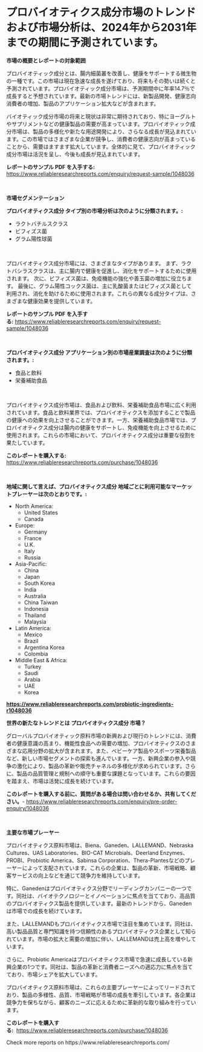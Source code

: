 <p><h1>プロバイオティクス成分市場のトレンドおよび市場分析は、2024年から2031年までの期間に予測されています。</h1></p><p><strong>市場の概要とレポートの対象範囲</strong></p>
<p><p>プロバイオティック成分とは、腸内細菌叢を改善し、健康をサポートする微生物の一種です。この市場は現在急速な成長を遂げており、将来もその勢いは続くと予測されています。プロバイオティック成分市場は、予測期間中に年率14.7％で成長すると予想されています。最新の市場トレンドには、新製品開発、健康志向消費者の増加、製品のアプリケーション拡大などが含まれます。</p><p>バイオティック成分市場の将来と現状は非常に期待されており、特にヨーグルトやサプリメントなどの健康製品の需要が高まっています。プロバイオティック成分市場は、製品の多様化や新たな用途開発により、さらなる成長が見込まれています。この市場ではさまざまな企業が競争し、消費者の健康志向が高まっていることから、需要はますます拡大しています。全体的に見て、プロバイオティック成分市場は活況を呈し、今後も成長が見込まれています。</p></p>
<p><strong>レポートのサンプル PDF を入手する:</strong> <a href="https://www.reliableresearchreports.com/enquiry/request-sample/1048036">https://www.reliableresearchreports.com/enquiry/request-sample/1048036</a></p>
<p>&nbsp;</p>
<p><strong>市場セグメンテーション</strong></p>
<p><strong>プロバイオティクス成分 タイプ別の市場分析は次のように分類されます。:</strong></p>
<p><ul><li>ラクトバチルスクラス</li><li>ビフィズス菌</li><li>グラム陽性球菌</li></ul></p>
<p>&nbsp;</p>
<p><p>プロバイオティクス成分市場には、さまざまなタイプがあります。 まず、ラクトバシラスクラスは、主に腸内で健康を促進し、消化をサポートするために使用されます。 次に、ビフィズス菌は、免疫機能の強化や善玉菌の増加に役立ちます。 最後に、グラム陽性コックス菌は、主に乳酸菌またはビフィズス菌として利用され、消化を助けるために使用されます。これらの異なる成分タイプは、さまざまな健康効果を提供しています。</p></p>
<p><strong>レポートのサンプル PDF を入手する:</strong>&nbsp;<a href="https://www.reliableresearchreports.com/enquiry/request-sample/1048036">https://www.reliableresearchreports.com/enquiry/request-sample/1048036</a></p>
<p>&nbsp;</p>
<p><strong> プロバイオティクス成分 アプリケーション別の市場産業調査は次のように分類されます。:</strong></p>
<p><ul><li>食品と飲料</li><li>栄養補助食品</li></ul></p>
<p>&nbsp;</p>
<p><p>プロバイオティクス成分市場は、食品および飲料、栄養補助食品市場に広く利用されています。食品と飲料業界では、プロバイオティクスを添加することで製品の健康への効果を向上させることができます。一方、栄養補助食品市場では、プロバイオティクス成分は腸内の健康をサポートし、免疫機能を向上させるために使用されます。これらの市場において、プロバイオティクス成分は重要な役割を果たしています。</p></p>
<p><strong>このレポートを購入する:</strong>&nbsp; <a href="https://www.reliableresearchreports.com/purchase/1048036">https://www.reliableresearchreports.com/purchase/1048036</a></p>
<p>&nbsp;</p>
<p><strong>地域に関して言えば、プロバイオティクス成分 地域ごとに利用可能なマーケットプレーヤーは次のとおりです。:</strong></p>
<p><ul>
    <li>
        North America:
        <ul>
            <li>United States</li>
            <li>Canada</li>
        </ul>
    </li>
    <li>
        Europe:
        <ul>
            <li>Germany</li>
            <li>France</li>
            <li>U.K.</li>
            <li>Italy</li>
            <li>Russia</li>
        </ul>
    </li>
    <li>
        Asia-Pacific:
        <ul>
            <li>China</li>
            <li>Japan</li>
            <li>South Korea</li>
            <li>India</li>
            <li>Australia</li>
            <li>China Taiwan</li>
            <li>Indonesia</li>
            <li>Thailand</li>
            <li>Malaysia</li>
        </ul>
    </li>
    <li>
        Latin America:
        <ul>
            <li>Mexico</li>
            <li>Brazil</li>
            <li>Argentina Korea</li>
            <li>Colombia</li>
        </ul>
    </li>
    <li>
        Middle East & Africa:
        <ul>
            <li>Turkey</li>
            <li>Saudi</li>
            <li>Arabia</li>
            <li>UAE</li>
            <li>Korea</li>
        </ul>
    </li>
    </ul></p>
<p><strong><a href="https://www.reliableresearchreports.com/probiotic-ingredients-r1048036">https://www.reliableresearchreports.com/probiotic-ingredients-r1048036</a></strong>&nbsp;</p>
<p><strong>世界の新たなトレンドとは プロバイオティクス成分 市場？</strong></p>
<p><p>グローバルプロバイオティック原料市場の新興および現行のトレンドには、消費者の健康意識の高まり、機能性食品への需要の増加、プロバイオティクスのさまざまな応用分野の拡大が含まれます。また、ベビーケア製品やスポーツ栄養製品など、新しい市場セグメントの探索も進んでいます。一方、新興企業の参入や競争の激化により、製品の革新や販売チャネルの多様化が求められています。さらに、製品の品質管理と規制への順守も重要な課題となっています。これらの要因を踏まえ、市場は活発に成長を続けています。</p></p>
<p><strong>このレポートを購入する前に、質問がある場合は問い合わせるか、共有してください。</strong>- <a href="https://www.reliableresearchreports.com/enquiry/pre-order-enquiry/1048036">https://www.reliableresearchreports.com/enquiry/pre-order-enquiry/1048036</a></p>
<p>&nbsp;</p>
<p><strong>主要な市場プレーヤー</strong></p>
<p><p>プロバイオティクス原料市場は、Biena、Ganeden、LALLEMAND、Nebraska Cultures、UAS Laboratories、BIO-CAT Microbials、Deerland Enzymes、PROBI、Probiotic America、Sabinsa Corporation、Thera-Plantesなどのプレーヤーによって支配されています。これらの企業は、製品の革新、市場戦略、顧客サービスの向上などを通じて競争力を維持しています。</p><p>特に、Ganedenはプロバイオティクス分野でリーディングカンパニーの一つです。同社は、バイオテクノロジーとイノベーションに焦点を当てており、高品質のプロバイオティクス製品を提供しています。最新のトレンドから、Ganedenは市場での成長を続けています。</p><p>また、LALLEMANDもプロバイオティクス市場で注目を集めています。同社は、高い製品品質と専門知識を持つ信頼性のあるプロバイオティクス企業として知られています。市場の拡大と需要の増加に伴い、LALLEMANDは売上高を増やしています。</p><p>さらに、Probiotic Americaはプロバイオティクス市場で急速に成長している新興企業の1つです。同社は、製品の革新と消費者ニーズへの適応力に焦点を当てており、市場シェアを拡大しています。</p><p>プロバイオティクス原料市場は、これらの主要プレーヤーによってリードされており、製品の多様性、品質、市場戦略が市場の成長を牽引しています。各企業は競争力を保ちながら、顧客のニーズに応えるために革新的な取り組みを行っています。</p></p>
<p><strong>このレポートを購入する:</strong>&nbsp;&nbsp;<a href="https://www.reliableresearchreports.com/purchase/1048036">https://www.reliableresearchreports.com/purchase/1048036</a></p>
<p>Check more reports on https://www.reliableresearchreports.com/</p>